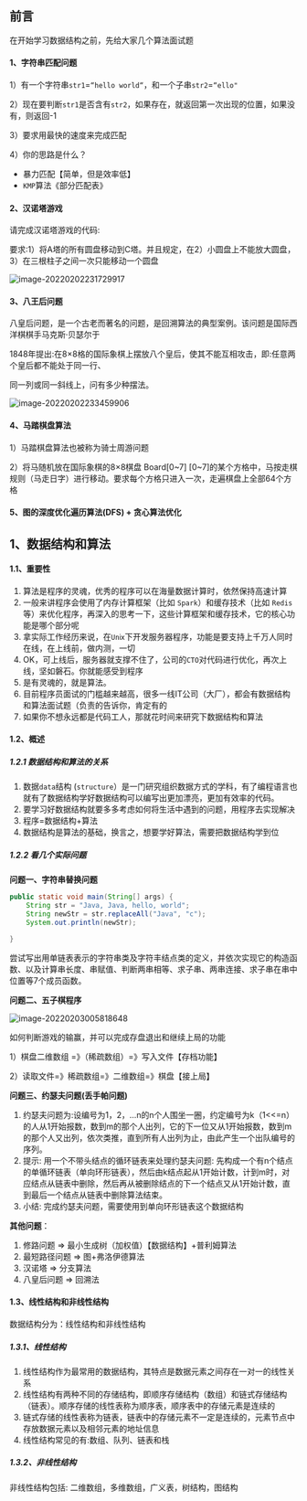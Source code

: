 ## 前言

在开始学习数据结构之前，先给大家几个算法面试题

#### 1、字符串匹配问题

1）有一个字符串`str1`=`“hello world“`，和一个子串`str2`=`“ello"`

2）现在要判断`str1`是否含有`str2`，如果存在，就返回第一次出现的位置，如果没有，则返回-1

3）要求用最快的速度来完成匹配

4）你的思路是什么？

- 暴力匹配【简单，但是效率低】
- `KMP`算法《部分匹配表》

#### 2、汉诺塔游戏

请完成汉诺塔游戏的代码:

​	要求:1）将A塔的所有圆盘移动到C塔。并且规定，在2）小圆盘上不能放大圆盘，3）在三根柱子之间一次只能移动一个圆盘

![image-20220202231729917](https://gitee.com/JKcoding/imgs/raw/master/img/202202022317296.png)

#### 3、八王后问题

八皇后问题，是一个古老而著名的问题，是回溯算法的典型案例。该问题是国际西洋棋棋手马克斯·贝瑟尔于

1848年提出:在8×8格的国际象棋上摆放八个皇后，使其不能互相攻击，即:任意两个皇后都不能处于同一行、

同一列或同一斜线上，问有多少种摆法。

![image-20220202233459906](https://gitee.com/JKcoding/imgs/raw/master/img/202202022335894.png)

#### 4、马踏棋盘算法

1）马踏棋盘算法也被称为骑士周游问题

2）将马随机放在国际象棋的8×8棋盘 Board[0~7] [0~7]的某个方格中，马按走棋规则（马走日字）进行移动。要求每个方格只进入一次，走遍棋盘上全部64个方格

#### 5、图的深度优化遍历算法(DFS) + 贪心算法优化



## 1、数据结构和算法

#### 1.1、重要性

1. 算法是程序的灵魂，优秀的程序可以在海量数据计算时，依然保持高速计算
2. 一般来讲程序会使用了内存计算框架（比如 `Spark`）和缓存技术（比如 `Redis`等）来优化程序，再深入的思考一下，这些计算框架和缓存技术，它的核心功能是哪个部分呢
3. 拿实际工作经历来说，在`Unⅸ`下开发服务器程序，功能是要支持上千万人同时在线，在上线前，做内测，一切
4. OK，可上线后，服务器就支撑不住了，公司的`CTO`对代码进行优化，再次上线，坚如磐石。你就能感受到程序
5. 是有灵魂的，就是算法。
6. 目前程序员面试的门槛越来越高，很多一线IT公司（大厂），都会有数据结构和算法面试题（负责的告诉你，肯定有的
7. 如果你不想永远都是代码工人，那就花时间来研究下数据结构和算法



#### 1.2、概述

##### 1.2.1 数据结构和算法的关系

1. 数据`data`结构 (`structure`）是一门研究组织数据方式的学科，有了编程语言也就有了数据结构学好数据结构可以编写出更加漂亮，更加有效率的代码。
2. 要学习好数据结构就要多多考虑如何将生活中遇到的问题，用程序去实现解决
3. 程序=数据结构+算法
4. 数据结构是算法的基础，换言之，想要学好算法，需要把数据结构学到位



##### 1.2.2 看几个实际问题

**问题一、字符串替换问题**

```java
public static void main(String[] args) {
    String str = "Java, Java, hello, world";
    String newStr = str.replaceAll("Java", "c");
    System.out.println(newStr);

}
```

尝试写出用单链表表示的字符串类及字符丰结点类的定义，并依次实现它的构造函数、以及计算串长度、串赋值、判断两串相等、求子串、两串连接、求子串在串中位置等7个成员函数。

**问题二、五子棋程序**

![image-20220203005818648](https://gitee.com/JKcoding/imgs/raw/master/img/202202030058632.png)

如何判断游戏的输赢，并可以完成存盘退出和继续上局的功能

1）棋盘二维数组 =》（稀疏数组）=》写入文件【存档功能】

2）读取文件=》稀疏数组=》二维数组=》棋盘【接上局】

**问题三、约瑟夫问题(丢手帕问题)**

1. 约瑟夫问题为:设编号为1，2，…n的n个人围坐一圈，约定编号为k（1<<=n）的人从1开始报数，数到m的那个人出列，它的下一位又从1开始报数，数到m的那个人又出列，依次类推，直到所有人出列为止，由此产生一个出队编号的序列。
2. 提示: 用一个不带头结点的循环链表来处理约瑟夫问题: 先构成一个有n个结点的单循环链表（单向环形链表），然后由k结点起从1开始计数，计到m时，对应结点从链表中删除，然后再从被删除结点的下一个结点又从1开始计数，直到最后一个结点从链表中删除算法结束。
3. 小结:  完成约瑟夫问题，需要使用到单向环形链表这个数据结构

**其他问题**：

1. 修路问题 => 最小生成树（加权值）【数据结构】+普利姆算法
2. 最短路径问题 => 图+弗洛伊德算法
3. 汉诺塔 => 分支算法
4. 八皇后问题 => 回溯法





#### 1.3、线性结构和非线性结构

数据结构分为：线性结构和非线性结构

##### 1.3.1、线性结构

1. 线性结构作为最常用的数据结构，其特点是数据元素之间存在一对一的线性关系
2. 线性结构有两种不同的存储结构，即顺序存储结构（数组）和链式存储结构（链表）。顺序存储的线性表称为顺序表，顺序表中的存储元素是连续的
3. 链式存储的线性表称为链表，链表中的存储元素不一定是连续的，元素节点中存放数据元素以及相邻元素的地址信息
4. 线性结构常见的有:数组、队列、链表和栈



##### 1.3.2、非线性结构

非线性结构包括: 二维数组，多维数组，广义表，树结构，图结构

